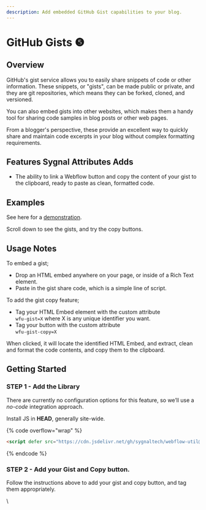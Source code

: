 ```yaml
---
description: Add embedded GitHub Gist capabilities to your blog.
---
```


# GitHub Gists ❺

## Overview

GitHub's gist service allows you to easily share snippets of code or other information. These snippets, or "gists", can be made public or private, and they are git repositories, which means they can be forked, cloned, and versioned.

You can also embed gists into other websites, which makes them a handy tool for sharing code samples in blog posts or other web pages.

From a blogger's perspective, these provide an excellent way to quickly share and maintain code excerpts in your blog without complex formatting requirements.&#x20;

## Features Sygnal Attributes Adds

* The ability to link a Webflow button and copy the content of your gist to the clipboard, ready to paste as clean, formatted code.&#x20;

## Examples

See here for a [demonstration](https://webflow-breakpoint.webflow.io/).

Scroll down to see the gists, and try the copy buttons.&#x20;

## Usage Notes <a href="#usage-notes" id="usage-notes"></a>

To embed a gist;

* Drop an HTML embed anywhere on your page, or inside of a Rich Text element.
* Paste in the gist share code, which is a simple line of script.

To add the gist copy feature;

* Tag your HTML Embed element with the custom attribute\
  `wfu-gist=X` where X is any unique identifier you want.
* Tag your button with the custom attribute \
  `wfu-gist-copy=X`

When clicked, it will locate the identified HTML Embed, and extract, clean and format the code contents, and copy them to the clipboard.&#x20;

## Getting Started <a href="#getting-started" id="getting-started"></a>

### STEP 1 - Add the Library <a href="#step-1---add-the-library" id="step-1---add-the-library"></a>

There are currently no configuration options for this feature, so we’ll use a _no-code_ integration approach.

Install JS in **HEAD**, generally site-wide.

{% code overflow="wrap" %}
```html
<script defer src="https://cdn.jsdelivr.net/gh/sygnaltech/webflow-util@v5.1.1/dist/nocode/webflow-blog.min.js"></script>
```
{% endcode %}

### STEP 2 - Add your Gist and Copy button. <a href="#step-2---create-an-embed-where-you-want-a-wfu-rating-component-to-appear" id="step-2---create-an-embed-where-you-want-a-wfu-rating-component-to-appear"></a>

Follow the instructions above to add your gist and copy button, and tag them appropriately.&#x20;



\
